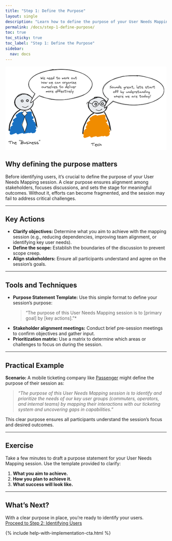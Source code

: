 ```yaml
---
title: "Step 1: Define the Purpose"
layout: single
description: "Learn how to define the purpose of your User Needs Mapping session to set the stage for success."
permalink: /docs/step-1-define-purpose/
toc: true
toc_sticky: true
toc_label: "Step 1: Define the Purpose"
sidebar:
  nav: docs
---
```


![Purpose](/assets/images/unm-purpose.png)

## Why defining the purpose matters

Before identifying users, it’s crucial to define the purpose of your User Needs Mapping session. A clear purpose ensures alignment among stakeholders, focuses discussions, and sets the stage for meaningful outcomes. Without it, efforts can become fragmented, and the session may fail to address critical challenges.

---

## Key Actions

- **Clarify objectives:** Determine what you aim to achieve with the mapping session (e.g., reducing dependencies, improving team alignment, or identifying key user needs).
- **Define the scope:** Establish the boundaries of the discussion to prevent scope creep.
- **Align stakeholders:** Ensure all participants understand and agree on the session’s goals.

---

## Tools and Techniques

- **Purpose Statement Template:** Use this simple format to define your session’s purpose:  
  > “The purpose of this User Needs Mapping session is to [primary goal] by [key actions].”*
- **Stakeholder alignment meetings:** Conduct brief pre-session meetings to confirm objectives and gather input.
- **Prioritization matrix:** Use a matrix to determine which areas or challenges to focus on during the session.

---

## Practical Example

**Scenario:** A mobile ticketing company like [Passenger](/docs/examples/passenger) might define the purpose of their session as:  

 >*“The purpose of this User Needs Mapping session is to identify and prioritize the needs of our key user groups (commuters, operators, and internal teams) by mapping their interactions with our ticketing system and uncovering gaps in capabilities.”*

This clear purpose ensures all participants understand the session’s focus and desired outcomes.

---

## Exercise

Take a few minutes to draft a purpose statement for your User Needs Mapping session. Use the template provided to clarify:

1. **What you aim to achieve.**
2. **How you plan to achieve it.**
3. **What success will look like.**

---

## What’s Next?

With a clear purpose in place, you’re ready to identify your users.  
[Proceed to Step 2: Identifying Users](/docs/step-2-identifying-users)

{% include help-with-implementation-cta.html %}
